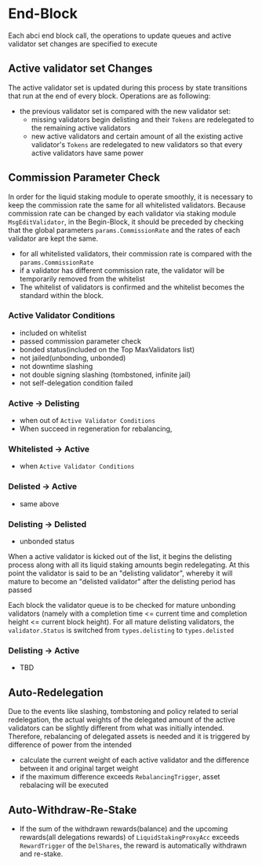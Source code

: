 <!-- order: 6 -->

# End-Block

Each abci end block call, the operations to update queues and active validator set changes are specified to execute

## Active validator set Changes

The active validator set is updated during this process by state transitions that run at the end of every block. Operations are as following:

- the previous validator set is compared with the new validator set:
  - missing validators begin delisting and their `Tokens` are redelegated to the remaining active validators
  - new active validators and certain amount of all the existing active validator's `Tokens` are redelegated to new validators so that every active validators have same power

## Commission Parameter Check

In order for the liquid staking module to operate smoothly, it is necessary to keep the commission rate the same for all whitelisted validators. Because commission rate can be changed by each validator via staking module `MsgEditValidator`, in the Begin-Block, it should be preceded by checking that the global parameters `params.CommissionRate` and the rates of each validator are kept the same.

- for all whitelisted validators, their commission rate is compared with the `params.CommissionRate`
- if a validator has different commission rate, the validator will be temporarily removed from the whitelist
- The whitelist of validators is confirmed and the whitelist becomes the standard within the block.


### Active Validator Conditions
- included on whitelist
- passed commission parameter check
- bonded status(included on the Top MaxValidators list)
- not jailed(unbonding, unbonded)
- not downtime slashing
- not double signing slashing (tombstoned, infinite jail)
- not self-delegation condition failed

### Active -> Delisting
- when out of `Active Validator Conditions`
- When succeed in regeneration for rebalancing,

### Whitelisted -> Active
- when `Active Validator Conditions`

### Delisted -> Active 
- same above 

### Delisting -> Delisted
- unbonded status

When a active validator is kicked out of the list, it begins the delisting process along with all its liquid staking amounts begin redelegating. At this point the validator is said to be an "delisting validator", whereby it will mature to become an "delisted validator" after the delisting period has passed

Each block the validator queue is to be checked for mature unbonding validators (namely with a completion time <= current time and completion height <= current block height). For all mature delisting validators, the `validator.Status` is switched from `types.delisting` to `types.delisted`


### Delisting -> Active
- TBD

## Auto-Redelegation

Due to the events like slashing, tombstoning and policy related to serial redelegation, the actual weights of the delegated amount of the active validators can be slightly different from what was initially intended. Therefore, rebalancing of delegated assets is needed and it is triggered by difference of power from the intended

- calculate the current weight of each active validator and the difference between it and original target weight
- if the maximum difference exceeds `RebalancingTrigger`, asset rebalacing will be executed

## Auto-Withdraw-Re-Stake

- If the sum of the withdrawn rewards(balance) and the upcoming rewards(all delegations rewards) of `LiquidStakingProxyAcc` exceeds `RewardTrigger` of the `DelShares`, the reward is automatically withdrawn and re-stake.


